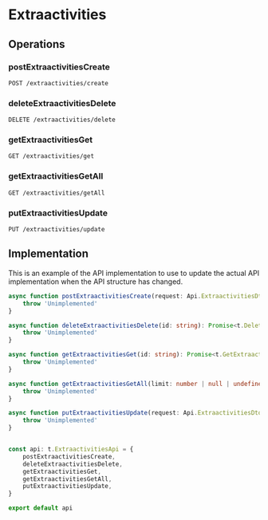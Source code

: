 # Extraactivities

## Operations

### postExtraactivitiesCreate

```http
POST /extraactivities/create
```


### deleteExtraactivitiesDelete

```http
DELETE /extraactivities/delete
```


### getExtraactivitiesGet

```http
GET /extraactivities/get
```


### getExtraactivitiesGetAll

```http
GET /extraactivities/getAll
```


### putExtraactivitiesUpdate

```http
PUT /extraactivities/update
```


## Implementation

This is an example of the API implementation to use to update the actual API implementation
when the API structure has changed.

```typescript
async function postExtraactivitiesCreate(request: Api.ExtraactivitiesDto | undefined): Promise<t.PostExtraactivitiesCreateResponse> {
	throw 'Unimplemented'
}

async function deleteExtraactivitiesDelete(id: string): Promise<t.DeleteExtraactivitiesDeleteResponse> {
	throw 'Unimplemented'
}

async function getExtraactivitiesGet(id: string): Promise<t.GetExtraactivitiesGetResponse> {
	throw 'Unimplemented'
}

async function getExtraactivitiesGetAll(limit: number | null | undefined, direction: Api.DirectionParamEnum | undefined, sortByField: string | null | undefined): Promise<t.GetExtraactivitiesGetAllResponse> {
	throw 'Unimplemented'
}

async function putExtraactivitiesUpdate(request: Api.ExtraactivitiesDto | undefined): Promise<t.PutExtraactivitiesUpdateResponse> {
	throw 'Unimplemented'
}


const api: t.ExtraactivitiesApi = {
	postExtraactivitiesCreate,
	deleteExtraactivitiesDelete,
	getExtraactivitiesGet,
	getExtraactivitiesGetAll,
	putExtraactivitiesUpdate,
}

export default api
```
